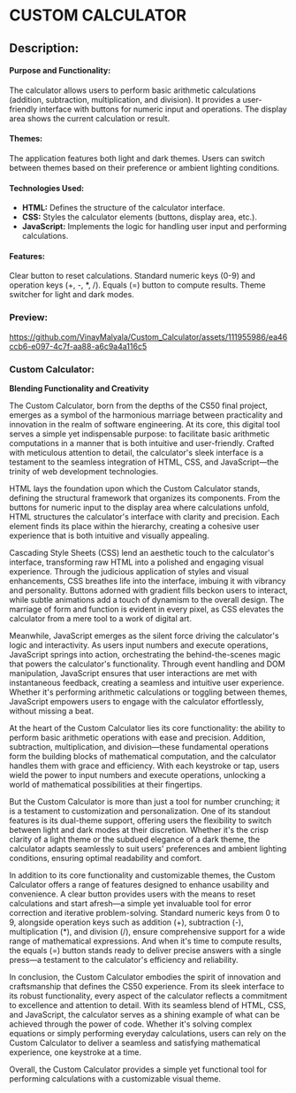 ﻿# CUSTOM CALCULATOR

## Description:

#### Purpose and Functionality: 
The calculator allows users to perform basic arithmetic calculations (addition, subtraction, multiplication, and division). It provides a user-friendly interface with buttons for numeric input and operations. The display area shows the current calculation or result.

#### Themes: 
The application features both light and dark themes. Users can switch between themes based on their preference or ambient lighting conditions.

#### Technologies Used: 
 - **HTML:** Defines the structure of the calculator interface. 
 - **CSS:** Styles the calculator elements (buttons, display area, etc.). 
 - **JavaScript:** Implements the logic for handling user input and performing calculations.

#### Features: 
Clear button to reset calculations. Standard numeric keys (0-9) and operation keys (+, -, *, /). Equals (=) button to compute results. Theme switcher for light and dark modes.

### Preview:

 https://github.com/VinayMalyala/Custom_Calculator/assets/111955986/ea46ccb6-e097-4c7f-aa88-a6c9a4a116c5

### Custom Calculator: 
**Blending Functionality and Creativity**

The Custom Calculator, born from the depths of the CS50 final project, emerges as a symbol of the harmonious marriage between practicality and innovation in the realm of software engineering. At its core, this digital tool serves a simple yet indispensable purpose: to facilitate basic arithmetic computations in a manner that is both intuitive and user-friendly. Crafted with meticulous attention to detail, the calculator's sleek interface is a testament to the seamless integration of HTML, CSS, and JavaScript—the trinity of web development technologies.

HTML lays the foundation upon which the Custom Calculator stands, defining the structural framework that organizes its components. From the buttons for numeric input to the display area where calculations unfold, HTML structures the calculator's interface with clarity and precision. Each element finds its place within the hierarchy, creating a cohesive user experience that is both intuitive and visually appealing.

Cascading Style Sheets (CSS) lend an aesthetic touch to the calculator's interface, transforming raw HTML into a polished and engaging visual experience. Through the judicious application of styles and visual enhancements, CSS breathes life into the interface, imbuing it with vibrancy and personality. Buttons adorned with gradient fills beckon users to interact, while subtle animations add a touch of dynamism to the overall design. The marriage of form and function is evident in every pixel, as CSS elevates the calculator from a mere tool to a work of digital art.

Meanwhile, JavaScript emerges as the silent force driving the calculator's logic and interactivity. As users input numbers and execute operations, JavaScript springs into action, orchestrating the behind-the-scenes magic that powers the calculator's functionality. Through event handling and DOM manipulation, JavaScript ensures that user interactions are met with instantaneous feedback, creating a seamless and intuitive user experience. Whether it's performing arithmetic calculations or toggling between themes, JavaScript empowers users to engage with the calculator effortlessly, without missing a beat.

At the heart of the Custom Calculator lies its core functionality: the ability to perform basic arithmetic operations with ease and precision. Addition, subtraction, multiplication, and division—these fundamental operations form the building blocks of mathematical computation, and the calculator handles them with grace and efficiency. With each keystroke or tap, users wield the power to input numbers and execute operations, unlocking a world of mathematical possibilities at their fingertips.

But the Custom Calculator is more than just a tool for number crunching; it is a testament to customization and personalization. One of its standout features is its dual-theme support, offering users the flexibility to switch between light and dark modes at their discretion. Whether it's the crisp clarity of a light theme or the subdued elegance of a dark theme, the calculator adapts seamlessly to suit users' preferences and ambient lighting conditions, ensuring optimal readability and comfort.

In addition to its core functionality and customizable themes, the Custom Calculator offers a range of features designed to enhance usability and convenience. A clear button provides users with the means to reset calculations and start afresh—a simple yet invaluable tool for error correction and iterative problem-solving. Standard numeric keys from 0 to 9, alongside operation keys such as addition (+), subtraction (-), multiplication (*), and division (/), ensure comprehensive support for a wide range of mathematical expressions. And when it's time to compute results, the equals (=) button stands ready to deliver precise answers with a single press—a testament to the calculator's efficiency and reliability.

In conclusion, the Custom Calculator embodies the spirit of innovation and craftsmanship that defines the CS50 experience. From its sleek interface to its robust functionality, every aspect of the calculator reflects a commitment to excellence and attention to detail. With its seamless blend of HTML, CSS, and JavaScript, the calculator serves as a shining example of what can be achieved through the power of code. Whether it's solving complex equations or simply performing everyday calculations, users can rely on the Custom Calculator to deliver a seamless and satisfying mathematical experience, one keystroke at a time.

Overall, the Custom Calculator provides a simple yet functional tool for performing calculations with a customizable visual theme.
